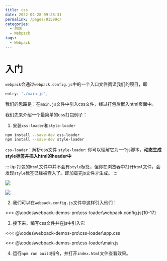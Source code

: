 ```yaml
---
title: css
date: 2022-04-28 09:28:31
permalink: /pages/91599c/
categories:
  - 前端
  - Webpack
tags:
  - Webpack
---
```

# 入门

`webpack`会通过`webpack.config.js`中的一个入口文件阅读我们的项目，即
```js
entry: './main.js',
```
我们的思路是：在`main.js`文件中引入css文件，经过打包后嵌入html页面中。

我们先来介绍一个最简单的css打包例子：

1.  安装`css-loader`和`style-loader`

```bash
npm install --save-dev css-loader
npm install --save-dev style-loader
```

`css-loader`：解析css文件
`style-loader`: 你可以理解它为一个js脚本，**动态生成style标签并插入html的header中**

::: tip 
打包的`html`文件中并不会有`style`标签，但你在浏览器中打开`html`文件，会发现`style`标签已经被嵌入了。即加载完js文件才生成。
:::

![](https://linyc.oss-cn-beijing.aliyuncs.com/20220427234504.png)

![](https://linyc.oss-cn-beijing.aliyuncs.com/20220427234557.png)

2.  我们可以在`webpack.config.js`文件中这样引入他们：

<<< @\codes\webpack-demos-pro\css-loader\webpack.config.js{10-17}

3. 接下来，编写css文件并在js中引入它

<<< @\codes\webpack-demos-pro\css-loader\app.css

<<< @\codes\webpack-demos-pro\css-loader\main.js

4. 运行`npm run build`指令，并打开`index.html`文件查看效果。

